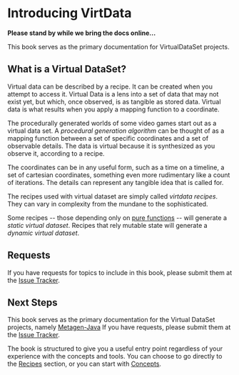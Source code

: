 Introducing VirtData
====================

**Please stand by while we bring the docs online...**

This book serves as the primary documentation for VirtualDataSet projects.

## What is a Virtual DataSet?

Virtual data can be described by a recipe. It can be created when you attempt
to access it. Virtual Data is a lens into a set of data that may not exist yet,
but which, once observed, is as tangible as stored data. Virtual data is what 
results when you apply a mapping function to a coordinate.

The procedurally generated worlds of some video 
games start out as a virtual data set. A *procedural generation algorithm*
can be thought of as a mapping function between a set of specific coordinates
and a set of observable details. The data is virtual because it
is synthesized as you observe it, according to a recipe.

The coordinates can be in any useful form, such as a time on a timeline, a
set of cartesian coordinates, something even more rudimentary like a count of
iterations. The details can represent any tangible idea that is called for.

The recipes used with virtual dataset are simply called *virtdata recipes*.
They can vary in complexity from the mundane to the sophisticated.

Some recipes -- those depending only on 
[pure functions](http://wikipedia.com/pure_function) -- will generate a 
*static virtual dataset*. Recipes that rely mutable state will generate
a *dynamic virtual dataset*.

## Requests

If you have requests for topics to include in this book, please submit them at the 
[Issue Tracker](https://github.com/virtualdataset/metagen-docs/issues).

## Next Steps

This book serves as the primary documentation for the
Virtual DataSet projects, namely 
[Metagen-Java](https://github.com/virtualdataset/metagen-java)
If you have requests, please submit them at the 
[Issue Tracker](https://github.com/virtualdataset/virtdata-docs/issues).

The book is structured to give you a useful entry point regardless of your 
experience with the concepts and tools. You can choose to go directly to 
the [Recipes](using_virtdata/common_recipes.html) section, or
you can start with [Concepts](concepts/concepts.htmls).
